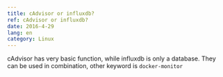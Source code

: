 ```yaml
---
title: cAdvisor or influxdb?
ref: cAdvisor or influxdb?
date: 2016-4-29
lang: en
category: Linux
---
```


cAdvisor has very basic function, while influxdb is only a database.
They can be used in combination, other keyword is `docker-monitor`
